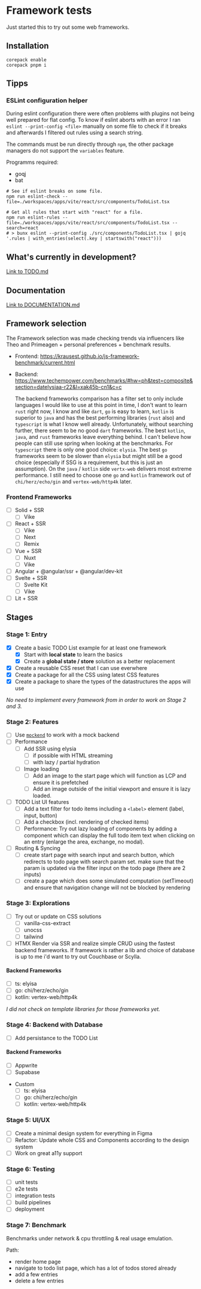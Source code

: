# Framework tests

Just started this to try out some web frameworks.

## Installation

```shell
corepack enable
corepack pnpm i
```

## Tipps

### ESLint configuration helper

During eslint configuration there were often problems with plugins not being well prepared for flat config. To know if eslint aborts with an error I ran `eslint --print-config <file>` manually on some file to check if it breaks and afterwards I filtered out rules using a search string.

The commands must be run directly through `npm`, the other package managers do not support the `variables` feature.

Programms required:

- goqj
- bat

```shell
# See if eslint breaks on some file.
npm run eslint-check --file=./workspaces/apps/vite/react/src/components/TodoList.tsx

# Get all rules that start with "react" for a file.
npm run eslint-rules --file=./workspaces/apps/vite/react/src/components/TodoList.tsx --search=react
# > bunx eslint --print-config ./src/components/TodoList.tsx | gojq '.rules | with_entries(select(.key | startswith("react")))
```

## What's currently in development?

[Link to TODO.md](./TODO.md)

## Documentation

[Link to DOCUMENTATION.md](./DOCUMENTATION.md)

## Framework selection

The Framework selection was made checking trends via influencers like Theo and Primeagen + personal preferences + benchmark results.

- Frontend: https://krausest.github.io/js-framework-benchmark/current.html
- Backend: https://www.techempower.com/benchmarks/#hw=ph&test=composite&section=datelysiaa-r22&l=xak45b-cn1&c=c

  The backend frameworks comparison has a filter set to only include languages I would like to use at this point in time, I don't want to learn `rust` right now, I know and like `dart`, `go` is easy to learn, `kotlin` is superior to `java` and has the best performing libraries (`rust` also) and `typescript` is what I know well already. Unfortunately, without searching further, there seem to be no good `dart` frameworks. The best `kotlin`, `java`, and `rust` frameworks leave everything behind. I can't believe how people can still use spring when looking at the benchmarks. For `typescript` there is only one good choice: `elysia`. The best `go` frameworks seem to be slower than `elysia` but might still be a good choice (especially if SSG is a requirement, but this is just an assumption). On the `java` / `kotlin` side `vertx-web` delivers most extreme performance. I still need to choose one `go` and `kotlin` framework out of `chi/herz/echo/gin` and `vertex-web/http4k` later.

### Frontend Frameworks

- [ ] Solid + SSR
  - [ ] Vike
- [ ] React + SSR
  - [ ] Vike
  - [ ] Next
  - [ ] Remix
- [ ] Vue + SSR
  - [ ] Nuxt
  - [ ] Vike
- [ ] Angular + @angular/ssr + @angular/dev-kit
- [ ] Svelte + SSR
  - [ ] Svelte Kit
  - [ ] Vike
- [ ] Lit + SSR

## Stages

### Stage 1: Entry

- [x] Create a basic TODO List example for at least one framework
  - [x] Start with **local state** to learn the basics
  - [x] Create a **global state / store** solution as a better replacement
- [x] Create a reusable CSS reset that I can use everwhere
- [x] Create a package for all the CSS using latest CSS features
- [x] Create a package to share the types of the datastructures the apps will use

_No need to implement every framework from in order to work on Stage 2 and 3._

### Stage 2: Features

- [ ] Use [`mockend`](https://mockend.com/) to work with a mock backend
- [ ] Performance
  - [ ] Add SSR using elysia
    - [ ] if possible with HTML streaming
    - [ ] with lazy / partial hydration
  - [ ] Image loading
    - [ ] Add an image to the start page which will function as LCP and ensure it is prefetched
    - [ ] Add an image outside of the initial viewport and ensure it is lazy loaded.
- [ ] TODO List UI features
  - [ ] Add a text filter for todo items including a `<label>` element (label, input, button)
  - [ ] Add a checkbox (incl. rendering of checked items)
  - [ ] Performance: Try out lazy loading of components by adding a component which can display the full todo item text when clicking on an entry (enlarge the area, exchange, no modal).
- [ ] Routing & Syncing
  - [ ] create start page with search input and search button, which redirects to todo page with search param set. make sure that the param is updated via the filter input on the todo page (there are 2 inputs)
  - [ ] create a page which does some simulated computation (setTimeout) and ensure that navigation change will not be blocked by rendering

### Stage 3: Explorations

- [ ] Try out or update on CSS solutions
  - [ ] vanilla-css-extract
  - [ ] unocss
  - [ ] tailwind
- [ ] HTMX
      Render via SSR and realize simple CRUD using the fastest backend frameworks.
      If framework is rather a lib and choice of database is up to me i'd want to try out Couchbase or Scylla.

#### Backend Frameworks

- [ ] ts: elyisa
- [ ] go: chi/herz/echo/gin
- [ ] kotlin: vertex-web/http4k

_I did not check on template libraries for those frameworks yet._

### Stage 4: Backend with Database

- [ ] Add persistance to the TODO List

#### Backend Frameworks

- [ ] Appwrite
- [ ] Supabase
- Custom
  - [ ] ts: elyisa
  - [ ] go: chi/herz/echo/gin
  - [ ] kotlin: vertex-web/http4k

### Stage 5: UI/UX

- [ ] Create a minimal design system for everything in Figma
- [ ] Refactor: Update whole CSS and Components according to the design system
- [ ] Work on great a11y support

### Stage 6: Testing

- [ ] unit tests
- [ ] e2e tests
- [ ] integration tests
- [ ] build pipelines
- [ ] deployment

### Stage 7: Benchmark

Benchmarks under network & cpu throttling & real usage emulation.

Path:

- render home page
- navigate to todo list page, which has a lot of todos stored already
- add a few entries
- delete a few entries
